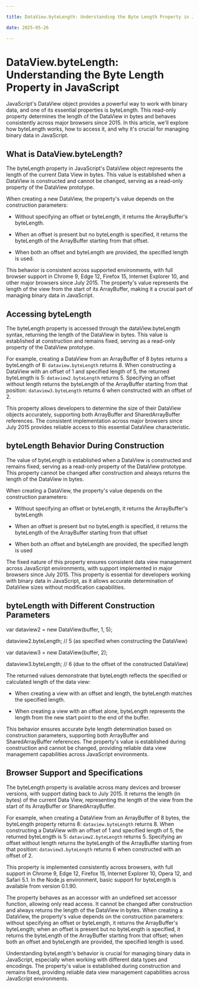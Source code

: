 ```yaml
---

title: DataView.byteLength: Understanding the Byte Length Property in JavaScript

date: 2025-05-26

---
```



# DataView.byteLength: Understanding the Byte Length Property in JavaScript

JavaScript's DataView object provides a powerful way to work with binary data, and one of its essential properties is byteLength. This read-only property determines the length of the DataView in bytes and behaves consistently across major browsers since 2015. In this article, we'll explore how byteLength works, how to access it, and why it's crucial for managing binary data in JavaScript.


## What is DataView.byteLength?

The byteLength property in JavaScript's DataView object represents the length of the current Data View in bytes. This value is established when a DataView is constructed and cannot be changed, serving as a read-only property of the DataView prototype.

When creating a new DataView, the property's value depends on the construction parameters:

- Without specifying an offset or byteLength, it returns the ArrayBuffer's byteLength.

- When an offset is present but no byteLength is specified, it returns the byteLength of the ArrayBuffer starting from that offset.

- When both an offset and byteLength are provided, the specified length is used.

This behavior is consistent across supported environments, with full browser support in Chrome 9, Edge 12, Firefox 15, Internet Explorer 10, and other major browsers since July 2015. The property's value represents the length of the view from the start of its ArrayBuffer, making it a crucial part of managing binary data in JavaScript.


## Accessing byteLength

The byteLength property is accessed through the dataView.byteLength syntax, returning the length of the DataView in bytes. This value is established at construction and remains fixed, serving as a read-only property of the DataView prototype.

For example, creating a DataView from an ArrayBuffer of 8 bytes returns a byteLength of 8: `dataview.byteLength` returns 8. When constructing a DataView with an offset of 1 and specified length of 5, the returned byteLength is 5: `dataview2.byteLength` returns 5. Specifying an offset without length returns the byteLength of the ArrayBuffer starting from that position: `dataview3.byteLength` returns 6 when constructed with an offset of 2.

This property allows developers to determine the size of their DataView objects accurately, supporting both ArrayBuffer and SharedArrayBuffer references. The consistent implementation across major browsers since July 2015 provides reliable access to this essential DataView characteristic.


## byteLength Behavior During Construction

The value of byteLength is established when a DataView is constructed and remains fixed, serving as a read-only property of the DataView prototype. This property cannot be changed after construction and always returns the length of the DataView in bytes.

When creating a DataView, the property's value depends on the construction parameters:

- Without specifying an offset or byteLength, it returns the ArrayBuffer's byteLength

- When an offset is present but no byteLength is specified, it returns the byteLength of the ArrayBuffer starting from that offset

- When both an offset and byteLength are provided, the specified length is used

The fixed nature of this property ensures consistent data view management across JavaScript environments, with support implemented in major browsers since July 2015. This property is essential for developers working with binary data in JavaScript, as it allows accurate determination of DataView sizes without modification capabilities.


## byteLength with Different Construction Parameters

var dataview2 = new DataView(buffer, 1, 5);

dataview2.byteLength; // 5 (as specified when constructing the DataView)

var dataview3 = new DataView(buffer, 2);

dataview3.byteLength; // 6 (due to the offset of the constructed DataView)

The returned values demonstrate that byteLength reflects the specified or calculated length of the data view:

- When creating a view with an offset and length, the byteLength matches the specified length.

- When creating a view with an offset alone, byteLength represents the length from the new start point to the end of the buffer.

This behavior ensures accurate byte length determination based on construction parameters, supporting both ArrayBuffer and SharedArrayBuffer references. The property's value is established during construction and cannot be changed, providing reliable data view management capabilities across JavaScript environments.


## Browser Support and Specifications

The byteLength property is available across many devices and browser versions, with support dating back to July 2015. It returns the length (in bytes) of the current Data View, representing the length of the view from the start of its ArrayBuffer or SharedArrayBuffer.

For example, when creating a DataView from an ArrayBuffer of 8 bytes, the byteLength property returns 8: `dataview.byteLength` returns 8. When constructing a DataView with an offset of 1 and specified length of 5, the returned byteLength is 5: `dataview2.byteLength` returns 5. Specifying an offset without length returns the byteLength of the ArrayBuffer starting from that position: `dataview3.byteLength` returns 6 when constructed with an offset of 2.

This property is implemented consistently across browsers, with full support in Chrome 9, Edge 12, Firefox 15, Internet Explorer 10, Opera 12, and Safari 5.1. In the Node.js environment, basic support for byteLength is available from version 0.1.90.

The property behaves as an accessor with an undefined set accessor function, allowing only read access. It cannot be changed after construction and always returns the length of the DataView in bytes. When creating a DataView, the property's value depends on the construction parameters: without specifying an offset or byteLength, it returns the ArrayBuffer's byteLength; when an offset is present but no byteLength is specified, it returns the byteLength of the ArrayBuffer starting from that offset; when both an offset and byteLength are provided, the specified length is used.

Understanding byteLength's behavior is crucial for managing binary data in JavaScript, especially when working with different data types and encodings. The property's value is established during construction and remains fixed, providing reliable data view management capabilities across JavaScript environments.

